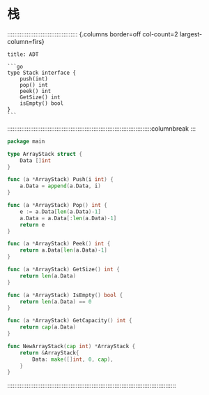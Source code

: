 # 栈

:::::::::::::::::::::::::::::::::::::::: {.columns border=off col-count=2 largest-column=firs}

~~~ad-tips
title: ADT

```go
type Stack interface {  
	push(int)  
	pop() int  
	peek() int  
	GetSize() int  
	isEmpty() bool  
}
```
~~~

::::::::::::::::::::::::::::::::::::::::::::::::::::::::::::::::::::::::::::::::::columnbreak
:::

```go
package main

type ArrayStack struct {
	Data []int
}

func (a *ArrayStack) Push(i int) {
	a.Data = append(a.Data, i)
}

func (a *ArrayStack) Pop() int {
	e := a.Data[len(a.Data)-1]
	a.Data = a.Data[:len(a.Data)-1]
	return e
}

func (a *ArrayStack) Peek() int {
	return a.Data[len(a.Data)-1]
}

func (a *ArrayStack) GetSize() int {
	return len(a.Data)
}

func (a *ArrayStack) IsEmpty() bool {
	return len(a.Data) == 0
}

func (a *ArrayStack) GetCapacity() int {
	return cap(a.Data)
}

func NewArrayStack(cap int) *ArrayStack {
	return &ArrayStack{
		Data: make([]int, 0, cap),
	}
}
```

::::::::::::::::::::::::::::::::::::::::::::::::::::::::::::::::::::::::::::::::::::::::::::::::
